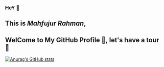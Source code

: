 ### HeY 👋
## This is *Mahfujur Rahman*,
## WelCome to My GitHub Profile :revolving_hearts:, let's have a tour :punch:

[![Anurag's GitHub stats](https://github-readme-stats.vercel.app/api?username=MahfujAhsan)](https://github.com/MahfujAhsan/github-readme-stats)
